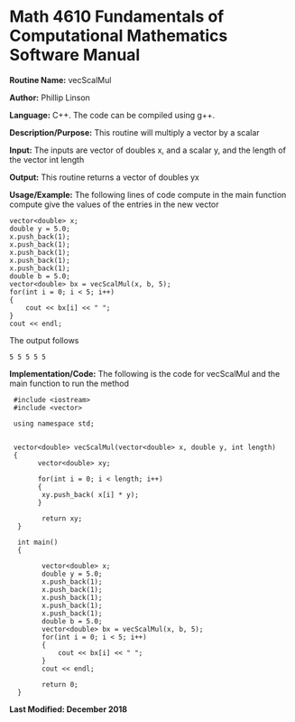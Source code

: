 # Math 4610 Fundamentals of Computational Mathematics Software Manual

**Routine Name:**           vecScalMul

**Author:** Phillip Linson

**Language:** C++. The code can be compiled using g++.

**Description/Purpose:** This routine will multiply a vector by a scalar

**Input:** The inputs are vector of doubles x, and a scalar y, and the length of the vector int length

**Output:** This routine returns a vector of doubles yx

**Usage/Example:** The following lines of code compute in the main function compute give the values of the entries in the new vector

    vector<double> x;
    double y = 5.0;	
    x.push_back(1);
    x.push_back(1);
    x.push_back(1);
    x.push_back(1);
    x.push_back(1);	
    double b = 5.0;
    vector<double> bx = vecScalMul(x, b, 5);
    for(int i = 0; i < 5; i++)
    {
    	cout << bx[i] << " ";
    }
    cout << endl;
	
The output follows

    5 5 5 5 5

**Implementation/Code:** The following is the code for vecScalMul and the main function to run the method

	 #include <iostream>
	 #include <vector>

	 using namespace std;


	 vector<double> vecScalMul(vector<double> x, double y, int length)
	 {
		   vector<double> xy;

		   for(int i = 0; i < length; i++)
		   {
			xy.push_back( x[i] * y);
		   }

		    return xy;
	  }

	  int main()
	  {

		    vector<double> x;
		    double y = 5.0;	
		    x.push_back(1);
		    x.push_back(1);
		    x.push_back(1);
		    x.push_back(1);
		    x.push_back(1);	
		    double b = 5.0;
		    vector<double> bx = vecScalMul(x, b, 5);
		    for(int i = 0; i < 5; i++)
		    {
		    	cout << bx[i] << " ";
		    }
		    cout << endl;

		    return 0;
	  }

**Last Modified: December 2018**
